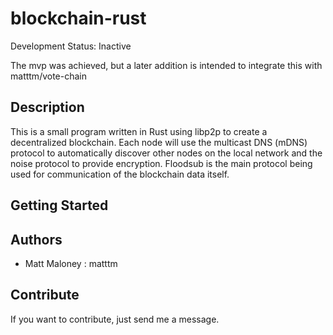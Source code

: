 # blockchain-rust

Development Status: Inactive

The mvp was achieved, but a later addition is intended to integrate this with matttm/vote-chain

## Description

This is a small program written in Rust using libp2p to create a decentralized blockchain. Each node will use the multicast DNS (mDNS) protocol to automatically discover other nodes on the local network and the noise protocol to provide encryption. Floodsub is the main protocol being used for communication of the blockchain data itself.

## Getting Started

## Authors

-   Matt Maloney : matttm

## Contribute

If you want to contribute, just send me a message.
